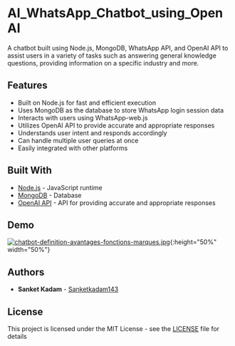 # AI_WhatsApp_Chatbot_using_OpenAI

A chatbot built using Node.js, MongoDB, WhatsApp API, and OpenAI API to assist users in a variety of tasks such as answering general knowledge questions, providing information on a specific industry and more.

## Features

- Built on Node.js for fast and efficient execution
- Uses MongoDB as the database to store WhatsApp login session data
- Interacts with users using WhatsApp-web.js
- Utilizes OpenAI API to provide accurate and appropriate responses
- Understands user intent and responds accordingly
- Can handle multiple user queries at once
- Easily integrated with other platforms


## Built With

- [Node.js](https://nodejs.org/) - JavaScript runtime
- [MongoDB](https://www.mongodb.com/) - Database
- [OpenAI API](https://openai.com/) - API for providing accurate and appropriate responses

## Demo
[![chatbot-definition-avantages-fonctions-marques.jpg](https://i.postimg.cc/pVZ66JGR/chatbot-definition-avantages-fonctions-marques.jpg)](https://www.youtube.com/watch?v=mxfWSxyUITI){:height="50%" width="50%"}

## Authors

- **Sanket Kadam** - [Sanketkadam143](https://github.com/Sanketkadam143)

## License

This project is licensed under the MIT License - see the [LICENSE](LICENSE) file for details




